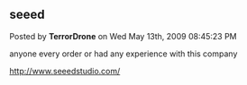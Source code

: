 ## seeed
Posted by **TerrorDrone** on Wed May 13th, 2009 08:45:23 PM

anyone every order or had any experience with this company 

<http://www.seeedstudio.com/>

